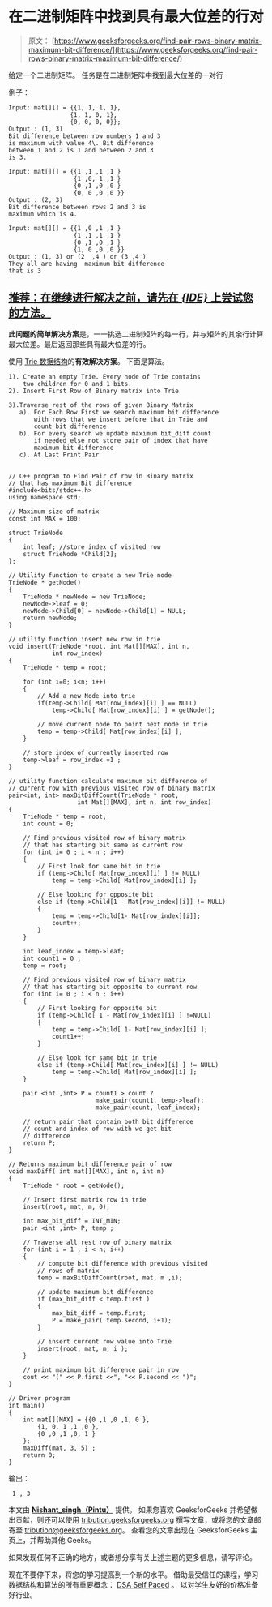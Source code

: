 # 在二进制矩阵中找到具有最大位差的行对

> 原文： [https://www.geeksforgeeks.org/find-pair-rows-binary-matrix-maximum-bit-difference/](https://www.geeksforgeeks.org/find-pair-rows-binary-matrix-maximum-bit-difference/)

给定一个二进制矩阵。 任务是在二进制矩阵中找到最大位差的一对行

例子：

```
Input: mat[][] = {{1, 1, 1, 1},
                 {1, 1, 0, 1},
                 {0, 0, 0, 0}};
Output : (1, 3)
Bit difference between row numbers 1 and 3
is maximum with value 4\. Bit difference 
between 1 and 2 is 1 and between 2 and 3
is 3.

Input: mat[][] = {{1 ,1 ,1 ,1 }
                  {1 ,0, 1 ,1 }
                  {0 ,1 ,0 ,0 }
                  {0, 0 ,0 ,0 }} 
Output : (2, 3)
Bit difference between rows 2 and 3 is 
maximum which is 4.

Input: mat[][] = {{1 ,0 ,1 ,1 }
                  {1 ,1 ,1 ,1 }
                  {0 ,1 ,0 ,1 }
                  {1, 0 ,0 ,0 }} 
Output : (1, 3) or (2  ,4 ) or (3 ,4 ) 
They all are having  maximum bit difference
that is 3

```

## [推荐：在继续进行解决之前，请先在 ***<u>{IDE}</u>*** 上尝试您的方法。](https://ide.geeksforgeeks.org/)

**此问题的简单解决方案**是，一一挑选二进制矩阵的每一行，并与矩阵的其余行计算最大位差。最后返回那些具有最大位差的行。

使用 [Trie 数据结构](https://www.geeksforgeeks.org/trie-insert-and-search/)的**有效解决方案**。 下面是算法。

```
1). Create an empty Trie. Every node of Trie contains
    two children for 0 and 1 bits.
2). Insert First Row of Binary matrix into Trie 

3).Traverse rest of the rows of given Binary Matrix 
   a). For Each Row First we search maximum bit difference
       with rows that we insert before that in Trie and 
       count bit difference 
   b). For every search we update maximum bit_diff count
       if needed else not store pair of index that have
       maximum bit difference 
   c). At Last Print Pair   

```

```

// C++ program to Find Pair of row in Binary matrix 
// that has maximum Bit difference 
#include<bits/stdc++.h> 
using namespace std; 

// Maximum size of matrix 
const int MAX = 100; 

struct TrieNode 
{ 
    int leaf; //store index of visited row 
    struct TrieNode *Child[2]; 
}; 

// Utility function to create a new Trie node 
TrieNode * getNode() 
{ 
    TrieNode * newNode = new TrieNode; 
    newNode->leaf = 0; 
    newNode->Child[0] = newNode->Child[1] = NULL; 
    return newNode; 
} 

// utility function insert new row in trie 
void insert(TrieNode *root, int Mat[][MAX], int n, 
            int row_index) 
{ 
    TrieNode * temp = root; 

    for (int i=0; i<n; i++) 
    { 
        // Add a new Node into trie 
        if(temp->Child[ Mat[row_index][i] ] == NULL) 
            temp->Child[ Mat[row_index][i] ] = getNode(); 

        // move current node to point next node in trie 
        temp = temp->Child[ Mat[row_index][i] ]; 
    } 

    // store index of currently inserted row 
    temp->leaf = row_index +1 ; 
} 

// utility function calculate maximum bit difference of 
// current row with previous visited row of binary matrix 
pair<int, int> maxBitDiffCount(TrieNode * root, 
                   int Mat[][MAX], int n, int row_index) 
{ 
    TrieNode * temp = root; 
    int count = 0; 

    // Find previous visited row of binary matrix 
    // that has starting bit same as current row 
    for (int i= 0 ; i < n ; i++) 
    { 
        // First look for same bit in trie 
        if (temp->Child[ Mat[row_index][i] ] != NULL) 
            temp = temp->Child[ Mat[row_index][i] ]; 

        // Else looking for opposite bit 
        else if (temp->Child[1 - Mat[row_index][i]] != NULL) 
        { 
            temp = temp->Child[1- Mat[row_index][i]]; 
            count++; 
        } 
    } 

    int leaf_index = temp->leaf; 
    int count1 = 0 ; 
    temp = root; 

    // Find previous visited row of binary matrix 
    // that has starting bit opposite to current row 
    for (int i= 0 ; i < n ; i++) 
    { 
        // First looking for opposite bit 
        if (temp->Child[ 1 - Mat[row_index][i] ] !=NULL) 
        { 
            temp = temp->Child[ 1- Mat[row_index][i] ]; 
            count1++; 
        } 

        // Else look for same bit in trie 
        else if (temp->Child[ Mat[row_index][i] ] != NULL) 
            temp = temp->Child[ Mat[row_index][i] ]; 
    } 

    pair <int ,int> P = count1 > count ? 
                        make_pair(count1, temp->leaf): 
                        make_pair(count, leaf_index); 

    // return pair that contain both bit difference 
    // count and index of row with we get bit 
    // difference 
    return P; 
} 

// Returns maximum bit difference pair of row 
void maxDiff( int mat[][MAX], int n, int m) 
{ 
    TrieNode * root = getNode(); 

    // Insert first matrix row in trie 
    insert(root, mat, m, 0); 

    int max_bit_diff = INT_MIN; 
    pair <int ,int> P, temp ; 

    // Traverse all rest row of binary matrix 
    for (int i = 1 ; i < n; i++) 
    { 
        // compute bit difference with previous visited 
        // rows of matrix 
        temp = maxBitDiffCount(root, mat, m ,i); 

        // update maximum bit difference 
        if (max_bit_diff < temp.first ) 
        { 
            max_bit_diff = temp.first; 
            P = make_pair( temp.second, i+1); 
        } 

        // insert current row value into Trie 
        insert(root, mat, m, i ); 
    } 

    // print maximum bit difference pair in row 
    cout << "(" << P.first <<", "<< P.second << ")"; 
} 

// Driver program 
int main() 
{ 
    int mat[][MAX] = {{0 ,1 ,0 ,1, 0 }, 
        {1, 0, 1 ,1 ,0 }, 
        {0 ,0 ,1 ,0, 1 } 
    }; 
    maxDiff(mat, 3, 5) ; 
    return 0; 
} 

```

输出：

```
 1 , 3 

```

本文由 **[Nishant_singh（Pintu）](https://practice.geeksforgeeks.org/user-profile.php?user=_code)** 提供。 如果您喜欢 GeeksforGeeks 并希望做出贡献，则还可以使用 [tribution.geeksforgeeks.org](http://www.contribute.geeksforgeeks.org) 撰写文章，或将您的文章邮寄至 tribution@geeksforgeeks.org。 查看您的文章出现在 GeeksforGeeks 主页上，并帮助其他 Geeks。

如果发现任何不正确的地方，或者想分享有关上述主题的更多信息，请写评论。

现在不要停下来，将您的学习提高到一个新的水平。 借助最受信任的课程，学习数据结构和算法的所有重要概念： [DSA Self Paced](https://practice.geeksforgeeks.org/courses/dsa-self-paced?utm_source=geeksforgeeks&utm_medium=article&utm_campaign=gfg_article_dsa_content_bottom) 。 以对学生友好的价格准备好行业。